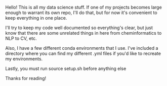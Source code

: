 Hello! This is all my data science stuff. If one of my projects becomes large enough to warrant its own repo, I'll do that, but for now it's convenient to keep everything in one place.

I'll try to keep my code well documented so everything's clear, but just know that there are some unrelated things in here from cheminformatics to NLP to CV, etc.

Also, I have a few different conda environments that I use. I've included a directory where you can find my different .yml files if you'd like to recreate my environments.

Lastly, you must run source setup.sh before anything else

Thanks for reading!
